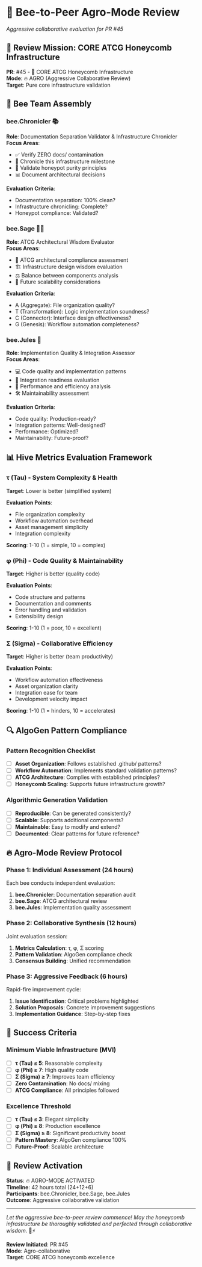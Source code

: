 # 🐝 Bee-to-Peer Agro-Mode Review
*Aggressive collaborative evaluation for PR #45*

## 🎯 Review Mission: CORE ATCG Honeycomb Infrastructure

**PR**: #45 - 🍯 CORE ATCG Honeycomb Infrastructure  
**Mode**: 🔥 AGRO (Aggressive Collaborative Review)  
**Target**: Pure core infrastructure validation  

## 🐝 Bee Team Assembly

### bee.Chronicler 📚
**Role**: Documentation Separation Validator & Infrastructure Chronicler  
**Focus Areas**:
- ✅ Verify ZERO docs/ contamination
- 📝 Chronicle this infrastructure milestone
- 🍯 Validate honeypot purity principles
- 📊 Document architectural decisions

**Evaluation Criteria**:
- Documentation separation: 100% clean?
- Infrastructure chronicling: Complete?
- Honeypot compliance: Validated?

### bee.Sage 🧙‍♂️
**Role**: ATCG Architectural Wisdom Evaluator  
**Focus Areas**:
- 🧬 ATCG architectural compliance assessment
- 🏗️ Infrastructure design wisdom evaluation
- ⚖️ Balance between components analysis
- 🔮 Future scalability considerations

**Evaluation Criteria**:
- A (Aggregate): File organization quality?
- T (Transformation): Logic implementation soundness?
- C (Connector): Interface design effectiveness?
- G (Genesis): Workflow automation completeness?

### bee.Jules 🎯
**Role**: Implementation Quality & Integration Assessor  
**Focus Areas**:
- 💻 Code quality and implementation patterns
- 🔗 Integration readiness evaluation
- 🚀 Performance and efficiency analysis
- 🛠️ Maintainability assessment

**Evaluation Criteria**:
- Code quality: Production-ready?
- Integration patterns: Well-designed?
- Performance: Optimized?
- Maintainability: Future-proof?

## 📊 Hive Metrics Evaluation Framework

### τ (Tau) - System Complexity & Health
**Target**: Lower is better (simplified system)

**Evaluation Points**:
- File organization complexity
- Workflow automation overhead
- Asset management simplicity
- Integration complexity

**Scoring**: 1-10 (1 = simple, 10 = complex)

### φ (Phi) - Code Quality & Maintainability  
**Target**: Higher is better (quality code)

**Evaluation Points**:
- Code structure and patterns
- Documentation and comments
- Error handling and validation
- Extensibility design

**Scoring**: 1-10 (1 = poor, 10 = excellent)

### Σ (Sigma) - Collaborative Efficiency
**Target**: Higher is better (team productivity)

**Evaluation Points**:
- Workflow automation effectiveness
- Asset organization clarity
- Integration ease for team
- Development velocity impact

**Scoring**: 1-10 (1 = hinders, 10 = accelerates)

## 🔍 AlgoGen Pattern Compliance

### Pattern Recognition Checklist
- [ ] **Asset Organization**: Follows established .github/ patterns?
- [ ] **Workflow Automation**: Implements standard validation patterns?
- [ ] **ATCG Architecture**: Complies with established principles?
- [ ] **Honeycomb Scaling**: Supports future infrastructure growth?

### Algorithmic Generation Validation
- [ ] **Reproducible**: Can be generated consistently?
- [ ] **Scalable**: Supports additional components?
- [ ] **Maintainable**: Easy to modify and extend?
- [ ] **Documented**: Clear patterns for future reference?

## 🔥 Agro-Mode Review Protocol

### Phase 1: Individual Assessment (24 hours)
Each bee conducts independent evaluation:
1. **bee.Chronicler**: Documentation separation audit
2. **bee.Sage**: ATCG architectural review  
3. **bee.Jules**: Implementation quality assessment

### Phase 2: Collaborative Synthesis (12 hours)
Joint evaluation session:
1. **Metrics Calculation**: τ, φ, Σ scoring
2. **Pattern Validation**: AlgoGen compliance check
3. **Consensus Building**: Unified recommendation

### Phase 3: Aggressive Feedback (6 hours)
Rapid-fire improvement cycle:
1. **Issue Identification**: Critical problems highlighted
2. **Solution Proposals**: Concrete improvement suggestions
3. **Implementation Guidance**: Step-by-step fixes

## 🎯 Success Criteria

### Minimum Viable Infrastructure (MVI)
- [ ] **τ (Tau) ≤ 5**: Reasonable complexity
- [ ] **φ (Phi) ≥ 7**: High quality code
- [ ] **Σ (Sigma) ≥ 7**: Improves team efficiency
- [ ] **Zero Contamination**: No docs/ mixing
- [ ] **ATCG Compliance**: All principles followed

### Excellence Threshold
- [ ] **τ (Tau) ≤ 3**: Elegant simplicity
- [ ] **φ (Phi) ≥ 8**: Production excellence
- [ ] **Σ (Sigma) ≥ 8**: Significant productivity boost
- [ ] **Pattern Mastery**: AlgoGen compliance 100%
- [ ] **Future-Proof**: Scalable architecture

## 🚀 Review Activation

**Status**: 🔥 AGRO-MODE ACTIVATED  
**Timeline**: 42 hours total (24+12+6)  
**Participants**: bee.Chronicler, bee.Sage, bee.Jules  
**Outcome**: Aggressive collaborative validation  

---

*Let the aggressive bee-to-peer review commence! May the honeycomb infrastructure be thoroughly validated and perfected through collaborative wisdom.* 🐝⚡

**Review Initiated**: PR #45  
**Mode**: Agro-collaborative  
**Target**: CORE ATCG honeycomb excellence